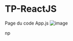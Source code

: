 # TP-ReactJS

Page du code App.js
![image](https://github.com/AliceMasse/TP-ReactJS/assets/90843840/85e19c23-9801-43b0-babe-58aa1b053754)


np
